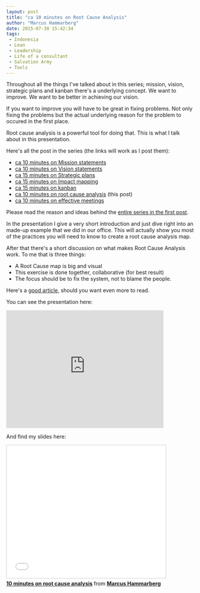 ```yaml
---
layout: post
title: "ca 10 minutes on Root Cause Analysis"
author: "Marcus Hammarberg"
date: 2015-07-30 15:42:34
tags:
 - Indonesia
 - Lean
 - Leadership
 - Life of a consultant
 - Salvation Army
 - Tools
---
```


Throughout all the things I've talked about in this series; mission, vision, strategic plans and kanban there's a underlying concept. We want to improve. We want to be better in achieving our vision. 

If you want to improve you will have to be great in fixing problems. Not only fixing the problems but the actual underlying reason for the problem to occured in the first place. 

Root cause analysis is a powerful tool for doing that. This is what I talk about in this presentation. 

Here's all the post in the series (the links will work as I post them):

* [ca 10 minutes on Mission statements](/2015/06/ca--minutes-on-mission.html) 
* [ca 10 minutes on Vision statements](/2015/06/ca--minutes-on-vision-statements.html)
* [ca 15 minutes on Strategic plans](/2015/06/ca--minutes-on-strategic-plans.html)
* [ca 15 minutes on Impact mapping](/2015/06/ca--minutes-on-impact-mapping.html)
* [ca 15 minutes on kanban](/2015/06/ca--minutes-on-kanban.html)
* [ca 10 minutes on root cause analysis](/2015/07/ca--minutes-on-root-cause-analysis.html) (this post)
* [ca 10 minutes on effective meetings](/2015/08/ca--minutes-on-effective-meetings.html)

Please read the reason and ideas behind the [entire series in the first post](/2015/06/new-series-marcus-on-business.html).

<a name='more'></a>

In the presentation I give a very short introduction and just dive right into an made-up example that we did in our office. This will actually show you most of the practices you will need to know to create a root cause analysis map. 

After that there's a short discussion on what makes Root Cause Analysis work. To me that is three things: 

* A Root Cause map is big and visual
* This exercise is done together, collaborative (for best result)
* The focus should be to fix the system, not to blame the people. 

Here's a [good article](https://www.crisp.se/file-uploads/cause-effect-diagrams.pdf), should you want even more to read. 

You can see the presentation here: 

<iframe width="420" height="315" src="https://www.youtube.com/embed/rv9MO90-OyU" frameborder="0" allowfullscreen></iframe>

And find my slides here: 

<iframe src="//www.slideshare.net/slideshow/embed_code/key/uRQWhsyuKLOdYw" width="425" height="355" frameborder="0" marginwidth="0" marginheight="0" scrolling="no" style="border:1px solid #CCC; border-width:1px; margin-bottom:5px; max-width: 100%;" allowfullscreen> </iframe> <div style="margin-bottom:5px"> <strong> <a href="//www.slideshare.net/marcusoftnet/10-minutes-on-root-cause-analysis" title="10 minutes on root cause analysis" target="_blank">10 minutes on root cause analysis</a> </strong> from <strong><a href="//www.slideshare.net/marcusoftnet" target="_blank">Marcus Hammarberg</a></strong> </div>
